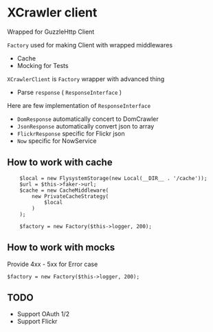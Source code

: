 # XCrawler client
Wrapped for GuzzleHttp Client

`Factory` used for making Client with wrapped middlewares
- Cache
- Mocking for Tests

`XCrawlerClient` is `Factory` wrapper with advanced thing
- Parse `response` ( `ResponseInterface` )

Here are few implementation of `ResponseInterface`
- `DomResponse` automatically concert to DomCrawler
- `JsonResponse` automatically convert json to array
- `FlickrResponse` specific for Flickr json
- `Now` specific for NowService

## How to work with cache

        $local = new FlysystemStorage(new Local(__DIR__ . '/cache'));
        $url = $this->faker->url;
        $cache = new CacheMiddleware(
            new PrivateCacheStrategy(
                $local
            )
        );

        $factory = new Factory($this->logger, 200);

## How to work with mocks

Provide 4xx - 5xx for Error case

`$factory = new Factory($this->logger, 200);`

## TODO
- Support OAuth 1/2
- Support Flickr

